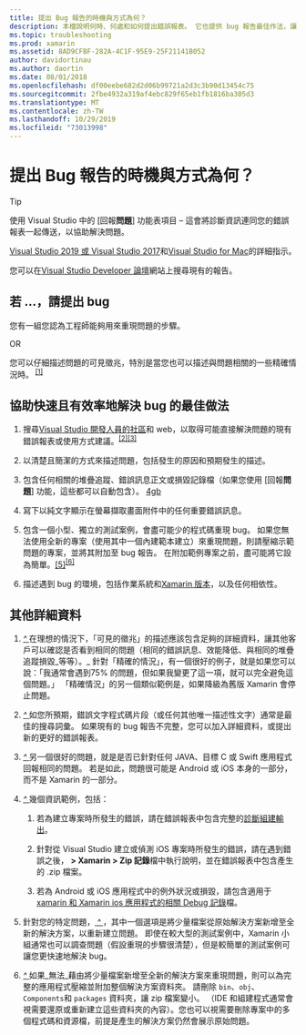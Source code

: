 ```yaml
---
title: 提出 Bug 報告的時機與方式為何？
description: 本檔說明何時、何處和如何提出錯誤報表。 它也提供 bug 報告最佳作法，讓工程師能夠最佳地診斷問題。
ms.topic: troubleshooting
ms.prod: xamarin
ms.assetid: 8AD9CFBF-282A-4C1F-95E9-25F21141B052
author: davidortinau
ms.author: daortin
ms.date: 08/01/2018
ms.openlocfilehash: df00eebe682d2d06b99721a2d3c3b90d13454c75
ms.sourcegitcommit: 2fbe4932a319af4ebc829f65eb1fb1816ba305d3
ms.translationtype: MT
ms.contentlocale: zh-TW
ms.lasthandoff: 10/29/2019
ms.locfileid: "73013998"
---
```

# <a name="when-and-how-should-i-file-a-bug-report"></a>提出 Bug 報告的時機與方式為何？

> [!TIP]
> 使用 Visual Studio 中的 [回報**問題**] 功能表項目 &ndash; 這會將診斷資訊連同您的錯誤報表一起傳送，以協助解決問題。
>
> [Visual Studio 2019 或 Visual Studio 2017](https://docs.microsoft.com/visualstudio/ide/how-to-report-a-problem-with-visual-studio)和[Visual Studio for Mac](https://docs.microsoft.com/visualstudio/mac/report-a-problem)的詳細指示。
>
> 您可以在[Visual Studio Developer 論壇](https://developercommunity.visualstudio.com/)網站上搜尋現有的報告。

## <a name="file-a-bug-if"></a>若 ...，請提出 bug

您有一組您認為工程師能夠用來重現問題的步驟。

OR

您可以仔細描述問題的可見徵兆，特別是當您也可以描述與問題相關的一些精確情況時。<sup> [[1]](#note-1)</sup>

## <a name="best-practices-to-help-address-bugs-quickly-and-efficiently"></a>協助快速且有效率地解決 bug 的最佳做法

1. <a name="ref-1" />搜尋[Visual Studio 開發人員的社區](https://developercommunity.visualstudio.com/)和 web，以取得可能直接解決問題的現有錯誤報表或使用方式建議。<sup>[[2]](#note-2)</sup><sup>[[3]](#note-3)</sup>

1. <a name="ref-2" />以清楚且簡潔的方式來描述問題，包括發生的原因和預期發生的描述。

1. <a name="ref-3" />包含任何相關的堆疊追蹤、錯誤訊息正文或損毀記錄檔（如果您使用 [回報**問題**] 功能，這些都可以自動包含）。 <sup>[4gb](#note-4)</sup>

1. <a name="ref-4" />寫下以純文字顯示在螢幕擷取畫面附件中的任何重要錯誤訊息。

1. <a name="ref-5" />包含一個小型、獨立的測試案例，會盡可能少的程式碼重現 bug。  如果您無法使用全新的專案（使用其中一個內建範本建立）來重現問題，則請壓縮示範問題的專案，並將其附加至 bug 報告。  在附加範例專案之前，盡可能將它設為簡單。<sup>[[5]](#note-5)</sup><sup>[[6]](#note-6)</sup>

1. <a name="ref-6" />描述遇到 bug 的環境，包括作業系統和[Xamarin 版本](~/cross-platform/troubleshooting/questions/version-logs.md)，以及任何相依性。

## <a name="additional-details"></a>其他詳細資料

1. <a name="note-1" />[ *^* ](#ref-1)在理想的情況下，「可見的徵兆」的描述應該包含足夠的詳細資料，讓其他客戶可以確認是否看到相同的問題（相同的錯誤訊息、效能降低、與相同的堆疊追蹤損毀_等等）。_ 針對「精確的情況」，有一個很好的例子，就是如果您可以說：「我通常會遇到75% 的問題，但如果我變更了這一項，就可以完全避免這個問題。」 「精確情況」的另一個類似範例是，如果降級為舊版 Xamarin 會停止問題。

1. <a name="note-2" />[ *^* ](#ref-2)如您所預期，錯誤文字程式碼片段（或任何其他唯一描述性文字）通常是最佳的搜尋詞彙。 如果現有的 bug 報告不完整，您可以加入詳細資料，或提出新的更好的錯誤報表。

1. <a name="note-3" />[ *^* ](#ref-3)另一個很好的問題，就是是否已針對任何 JAVA、目標 C 或 Swift 應用程式回報相同的問題。 若是如此，問題很可能是 Android 或 iOS 本身的一部分，而不是 Xamarin 的一部分。

1. <a name="note-4" />[ *^* ](#ref-4)幾個資訊範例，包括：

    1. 若為建立專案時所發生的錯誤，請在錯誤報表中包含完整的[診斷組建輸出](~/android/troubleshooting/troubleshooting.md#Diagnostic_MSBuild_Output)。

    1. 針對從 Visual Studio 建立或偵測 iOS 專案時所發生的錯誤，請在遇到錯誤之後， **> Xamarin > Zip 記錄**檔中執行說明，並在錯誤報表中包含產生的 .zip 檔案。

    1. 若為 Android 或 iOS 應用程式中的例外狀況或損毀，請包含適用于[xamarin 和 Xamarin ios 應用程式的相關 Debug 記錄](~/cross-platform/troubleshooting/questions/version-logs.md#debug-logs-for-xamarin-apps)檔。

1. 針對您的特定問題，<a name="note-5" />[ *^* ](#ref-5) ，其中一個選項是將少量檔案從原始解決方案新增至全新的解決方案，以重新建立問題。 即使在較大型的測試案例中，Xamarin 小組通常也可以調查問題（假設重現的步驟很清楚），但是較簡單的測試案例可讓您更快速地解決 bug。

1. <a name="note-6" />[ *^* ](#ref-6)如果_無法_藉由將少量檔案新增至全新的解決方案來重現問題，則可以為完整的應用程式壓縮並附加整個解決方案資料夾。 請刪除 `bin`、`obj`、`Components`和 `packages` 資料夾，讓 zip 檔案變小。 （IDE 和組建程式通常會視需要還原或重新建立這些資料夾的內容）。您也可以視需要刪除專案中的多個程式碼和資源檔，前提是產生的解決方案仍然會展示原始問題。
